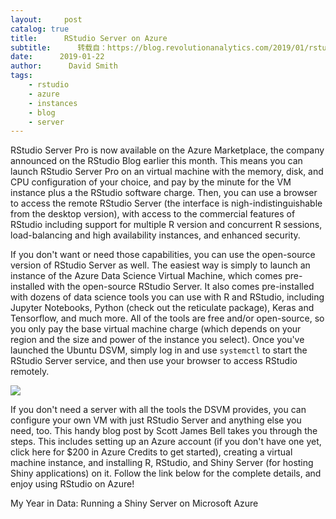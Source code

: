 ```yaml
---
layout:     post
catalog: true
title:      RStudio Server on Azure
subtitle:      转载自：https://blog.revolutionanalytics.com/2019/01/rstudio-server-on-azure.html
date:      2019-01-22
author:      David Smith
tags:
    - rstudio
    - azure
    - instances
    - blog
    - server
---
```


RStudio Server Pro is now available on the Azure Marketplace, the company announced on the RStudio Blog earlier this month. This means you can launch RStudio Server Pro on an virtual machine with the memory, disk, and CPU configuration of your choice, and pay by the minute for the VM instance plus a the RStudio software charge. Then, you can use a browser to access the remote RStudio Server (the interface is nigh-indistinguishable from the desktop version), with access to the commercial features of RStudio including support for multiple R version and concurrent R sessions, load-balancing and high availability instances, and enhanced security.

If you don't want or need those capabilities, you can use the open-source version of RStudio Server as well. The easiest way is simply to launch an instance of the Azure Data Science Virtual Machine, which comes pre-installed with the open-source RStudio Server. It also comes pre-installed with dozens of data science tools you can use with R and RStudio, including Jupyter Notebooks, Python (check out the reticulate package), Keras and Tensorflow, and much more. All of the tools are free and/or open-source, so you only pay the base virtual machine charge (which depends on your region and the size and power of the instance you select). Once you've launched the Ubuntu DSVM, simply log in and use `systemctl` to start the RStudio Server service, and then use your browser to access RStudio remotely.

![](https://revolution-computing.typepad.com/.a/6a010534b1db25970b022ad3b56fcf200d-500wi)


If you don't need a server with all the tools the DSVM provides, you can configure your own VM with just RStudio Server and anything else you need, too. This handy blog post by Scott James Bell takes you through the steps. This includes setting up an Azure account (if you don't have one yet, click here for $200 in Azure Credits to get started), creating a virtual machine instance, and installing R, RStudio, and Shiny Server (for hosting Shiny applications) on it. Follow the link below for the complete details, and enjoy using RStudio on Azure!

My Year in Data: Running a Shiny Server on Microsoft Azure
